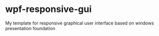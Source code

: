 # wpf-responsive-gui
My template for responsive graphical user interface based on windows presentation foundation
